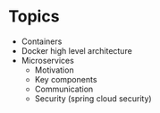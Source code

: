 # Topics

- Containers
- Docker high level architecture
- Microservices
  - Motivation
  - Key components
  - Communication
  - Security (spring cloud security)